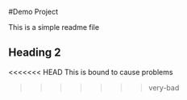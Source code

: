 #Demo Project

This is a simple readme file

## Heading 2

<<<<<<< HEAD
This is bound to cause problems
>>>>>>> very-bad
